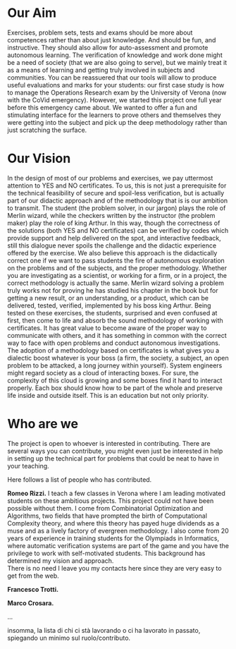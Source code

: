 # Our Aim

Exercises, problem sets, tests and exams should be more about competences rather than about just knowledge.
And should be fun, and instructive.
They should also allow for auto-assessment and promote autonomous learning.
The verification of knowledge and work done might be a need of society (that we are also going to serve), but we mainly treat it as a means of learning and getting truly involved in subjects and communities.
You can be reassuered that our tools will allow to produce useful evaluations and marks for your students:
our first case study is how to manage the Operations Research exam by the University of Verona (now with the CoVid emergency).
However, we started this project one full year before this emergency came about.
We wanted to offer a fun and stimulating interface for the learners to prove others and themselves they were getting into the subject and pick up the deep methodology rather than just scratching the surface.


# Our Vision

In the design of most of our problems and exercises, we pay uttermost attention to YES and NO certificates.
To us, this is not just a prerequisite for the technical feasibility of secure and spoil-less verification, but is actually part of our didactic approach and of the methodology that is is our ambition to transmit.
The student (the problem solver, in our jargon) plays the role of Merlin wizard, while the checkers written by the instructor (the problem maker) play the role of king Arthur.
In this way, though the correctness of the solutions (both YES and NO certificates) can be verified by codes which provide support and help delivered on the spot, and interactive feedback, still this dialogue never spoils the challenge and the didactic experience offered by the exercise.
We also believe this approach is the didactically correct one if we want to pass students the fire of autonomous exploration on the problems and of the subjects, and the proper methodology.
Whether you are investigating as a scientist, or working for a firm, or in a project, the correct methodology is actually the same. Merlin wizard solving a problem truly works not for proving he has studied his chapter in the book but for getting a new result, or an understanding, or a product, which can be delivered, tested, verified, implemented by his boss king Arthur.
Being tested on these exercises, the students, surprised and even confused at first, then come to life and absorb the sound methodology of working with certificates.
It has great value to become aware of the proper way to communicate with others, and it has something in common with the correct way to face with open problems and conduct autonomous investigations. The adoption of a methodology based on certificates is what gives you a dialectic boost whatever is your boss (a firm, the society, a subject, an open problem to be attacked, a long journey within yourself).
System engineers might regard society as a cloud of interacting boxes. For sure, the complexity of this cloud is growing and some boxes find it hard to interact properly. Each box should know how to be part of the whole and preserve life inside and outside itself. This is an education but not only priority.

# Who are we

The project is open to whoever is interested in contributing.
There are several ways you can contribute, you might even just be interested in help in setting up the technical part for problems that could be neat to have in your teaching.

Here follows a list of people who has contributed.

**Romeo Rizzi.** I teach a few classes in Verona where I am leading motivated students on these ambitious projects.
This project could not have been possible without them.
I come from Combinatorial Optimization and Algorithms, two fields that have prompted the birth of Computational Complexity theory, and where this theory has payed huge dividends as a muse and as a lively factory of evergreen methodology.
I also come from 20 years of experience in training students for the Olympiads in Informatics, where automatic verification systems are part of the game and you have the privilege to work with self-motivated students.
This background has determined my vision and approach.
<br>There is no need I leave you my contacts here since they are very easy to get from the web.


**Francesco Trotti.**

**Marco Crosara.**

...

insomma, la lista di chi ci stà lavorando o ci ha lavorato in passato, spiegando un minimo sul ruolo/contributo.
